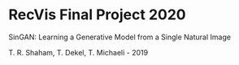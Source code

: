 # RecVis Final Project 2020 
SinGAN: Learning a Generative Model from a Single Natural Image

T. R. Shaham, T. Dekel, T. Michaeli - 2019
